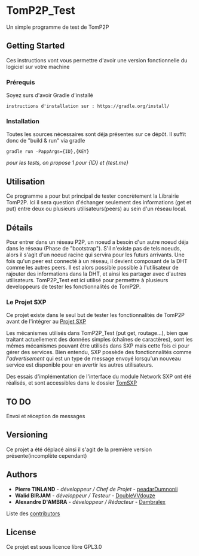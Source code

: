 # TomP2P_Test

Un simple programme de test de TomP2P

## Getting Started

Ces instructions vont vous permettre d'avoir une version fonctionnelle du logiciel sur votre machine

### Prérequis

Soyez surs d'avoir Gradle d'installé

```
instructions d'installation sur : https://gradle.org/install/
```

### Installation

Toutes les sources nécessaires sont déja présentes sur ce dépôt. Il suffit donc de "build & run" via gradle

```
gradle run -PappArgs={ID},{KEY}
```
*pour les tests, on propose 1 pour {ID} et {test.me}*

## Utilisation

Ce programme a pour but principal de tester concrètement la Librairie TomP2P.
Ici il sera question d'échanger seulement des informations (get et put) entre deux ou plusieurs utilisateurs(peers) au sein d'un réseau local.

## Détails

Pour entrer dans un réseau P2P, un noeud a besoin d'un autre noeud déja dans le réseau (Phase de "bootstrap"). S'il n'existe pas de tels noeuds, alors il s'agit d'un noeud racine qui servira pour les futurs arrivants.
Une fois qu'un peer est connecté à un réseau, il devient composant de la DHT comme les autres peers.
Il est alors possible possible à l'utilisateur de rajouter des informations dans la DHT, et ainsi les partager avec d'autres utilisateurs.
TomP2P_Test est ici utilisé pour permettre à plusieurs developpeurs de tester les fonctionnalités de TomP2P.

### Le Projet SXP
Ce projet existe dans le seul but de tester les fonctionnalités de TomP2P avant de l'intégrer au [Projet SXP](https://github.com/pja35/SXP)

Les mécanismes utilisés dans TomP2P_Test (put get, routage...), bien que traitant actuellement des données simples (chaînes de caractères), sont les mêmes mécanismes pouvant être utilisés dans SXP mais cette fois ci pour gérer des services. Bien entendu, SXP possède des fonctionnalités comme *l'advertisement* qui est un type de message envoyé lorsqu'un nouveau service est disponible pour en avertir les autres utilisateurs.

Des essais d'implémentation de l'interface du module Network SXP ont été réalisés, et sont accessibles dans le dossier [TomSXP](https://github.com/dambralex/TomP2P_Test/tree/master/TomSXP)

## TO DO  

Envoi et réception de messages

## Versioning

Ce projet a été déplacé ainsi il s'agit de la première version présente(incomplète cependant)

## Authors

* **Pierre TINLAND** - *développeur / Chef de Projet* - [peadarDumnonii](https://github.com/peadarDumnonii)
* **Walid BIRJAM** - *développeur / Testeur* - [DoubleVVdouze](https://github.com/DoubleVVdouze)
* **Alexandre D'AMBRA** - *développeur / Rédacteur* - [Dambralex](https://github.com/Dambralex)

Liste des [contributors](https://github.com/your/project/contributors)

## License

Ce projet est sous licence libre GPL3.0
